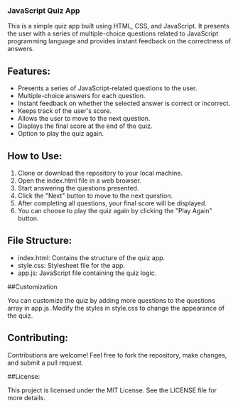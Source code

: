 ### JavaScript Quiz App

This is a simple quiz app built using HTML, CSS, and JavaScript. It presents the user with a series of multiple-choice questions related to JavaScript programming language and provides instant feedback on the correctness of answers.

## Features:

- Presents a series of JavaScript-related questions to the user.
- Multiple-choice answers for each question.
- Instant feedback on whether the selected answer is correct or incorrect.
- Keeps track of the user's score.
- Allows the user to move to the next question.
- Displays the final score at the end of the quiz.
- Option to play the quiz again.

## How to Use:

1. Clone or download the repository to your local machine.
2. Open the index.html file in a web browser.
3. Start answering the questions presented.
4. Click the "Next" button to move to the next question.
5. After completing all questions, your final score will be displayed.
6. You can choose to play the quiz again by clicking the "Play Again" button.

## File Structure:

* index.html: Contains the structure of the quiz app.
* style.css: Stylesheet file for the app.
* app.js: JavaScript file containing the quiz logic.

##Customization

You can customize the quiz by adding more questions to the questions array in app.js.
Modify the styles in style.css to change the appearance of the quiz.

## Contributing:

Contributions are welcome! Feel free to fork the repository, make changes, and submit a pull request.

##License:

This project is licensed under the MIT License. See the LICENSE file for more details.
